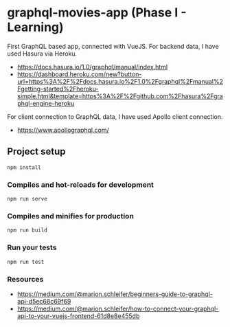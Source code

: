 # graphql-movies-app (Phase I - Learning)

First GraphQL based app, connected with VueJS.
For backend data, I have used Hasura via Heroku.

- https://docs.hasura.io/1.0/graphql/manual/index.html
- https://dashboard.heroku.com/new?button-url=https%3A%2F%2Fdocs.hasura.io%2F1.0%2Fgraphql%2Fmanual%2Fgetting-started%2Fheroku-simple.html&template=https%3A%2F%2Fgithub.com%2Fhasura%2Fgraphql-engine-heroku

For client connection to GraphQL data, I have used Apollo client connection.

- https://www.apollographql.com/

## Project setup

```
npm install
```

### Compiles and hot-reloads for development

```
npm run serve
```

### Compiles and minifies for production

```
npm run build
```

### Run your tests

```
npm run test
```

### Resources

- https://medium.com/@marion.schleifer/beginners-guide-to-graphql-api-d5ec68c69f69
- https://medium.com/@marion.schleifer/how-to-connect-your-graphql-api-to-your-vuejs-frontend-61d8e8e455db
